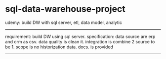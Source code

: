 # sql-data-warehouse-project
udemy: build DW with sql server, etl, data model, analytic

---

requirement: build DW using sql server.
specification: 
data source are erp and crm as csv.
data quality is clean it.
integration is combine 2 source to be 1.
scope is no historization data.
docs. is provided

---


